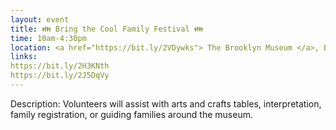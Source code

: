 ```yaml
---
layout: event
title: 👪 Bring the Cool Family Festival 👪
time: 10am-4:30pm
location: <a href="https://bit.ly/2VDywks"> The Brooklyn Museum </a>, Brooklyn
links:
https://bit.ly/2H3KNth
https://bit.ly/2J5DqVy
---
```

Description: Volunteers will assist with arts and crafts tables, interpretation, family registration, or guiding families around the museum.
